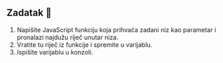 ## Zadatak 📝

1. Napišite JavaScript funkciju koja prihvaća zadani niz kao parametar i pronalazi najdužu riječ unutar niza.
2. Vratite tu riječ iz funkcije i spremite u varijablu.
3. Ispišite varijablu u konzoli.